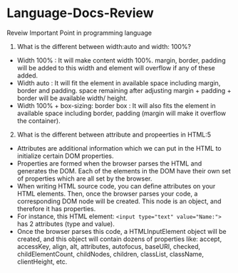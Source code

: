 # Language-Docs-Review
Reveiw Important Point in programming language



1. What is the different between width:auto and width: 100%?
- Width 100% : It will make content width 100%. margin, border, padding will be added to this width and element will overflow if any of these added.
- Width auto : It will fit the element in available space including margin, border and padding. space remaining after adjusting margin + padding + border will be available width/ height.
- Width 100% + box-sizing: border box : It will also fits the element in available space including border, padding (margin will make it overflow the container).
2. What is the different between attribute and propeerties in HTML:5
- Attributes are additional information which we can put in the HTML to initialize certain DOM properties.
- Properties are formed when the browser parses the HTML and generates the DOM. Each of the elements in the DOM have their own set of properties which are all set by the browser.
- When writing HTML source code, you can define attributes on your HTML elements. Then, once the browser parses your code, a corresponding DOM node will be created. This node is an object, and therefore it has properties.
- For instance, this HTML element:
```<input type="text" value="Name:">``` has 2 attributes (type and value).
- Once the browser parses this code, a HTMLInputElement object will be created, and this object will contain dozens of properties like: accept, accessKey, align, alt, attributes, autofocus, baseURI, checked, childElementCount, childNodes, children, classList, className, clientHeight, etc.
